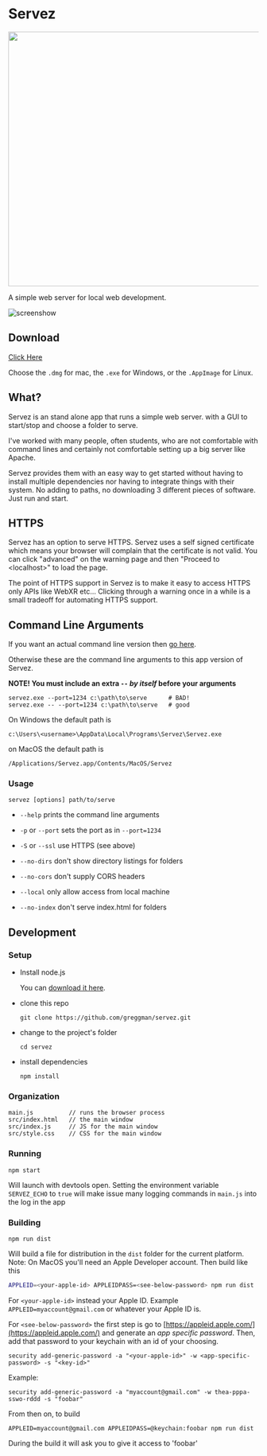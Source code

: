 # Servez

<img src="servez.jpg" width="512px" />

A simple web server for local web development.

![screenshow](servez.gif)

## Download

[Click Here](https://github.com/greggman/servez/releases/latest)

Choose the `.dmg` for mac, the `.exe` for Windows, or the `.AppImage` for Linux.

## What?

Servez is an stand alone app that runs a simple web server.
with a GUI to start/stop and choose a folder to serve.

I've worked with many people, often students, who are not
comfortable with command lines and certainly not comfortable
setting up a big server like Apache.

Servez provides them with an easy way to get started without
having to install multiple dependencies nor having to integrate
things with their system. No adding to paths, no downloading
3 different pieces of software. Just run and start.

## HTTPS

Servez has an option to serve HTTPS. Servez
uses a self signed certificate which means your browser will complain
that the certificate is not valid. You can click "advanced" on the warning
page and then "Proceed to &lt;localhost&gt;" to load the page.

The point of HTTPS support in Servez is to make it easy to access HTTPS only APIs
like WebXR etc... Clicking through a warning once in a while is a small tradeoff for
automating HTTPS support.

## Command Line Arguments

If you want an actual command line version then [go here](https://github.com/greggman/servez-cli).

Otherwise these are the command line arguments to this app version
of Servez.

**NOTE! You must include an extra `--` *by itself* before your arguments**

```
servez.exe --port=1234 c:\path\to\serve      # BAD!
servez.exe -- --port=1234 c:\path\to\serve   # good
```

On Windows the default path is

```
c:\Users\<username>\AppData\Local\Programs\Servez\Servez.exe
```

on MacOS the default path is

```
/Applications/Servez.app/Contents/MacOS/Servez
```

### Usage

```
servez [options] path/to/serve
```

* `--help` prints the command line arguments

* `-p` or `--port` sets the port as in `--port=1234`

* `-S` or `--ssl` use HTTPS (see above)

* `--no-dirs` don't show directory listings for folders

* `--no-cors` don't supply CORS headers

* `--local` only allow access from local machine

* `--no-index` don't serve index.html for folders

## Development

### Setup

*   Install node.js

    You can [download it here](https://nodejs.org).

*   clone this repo

        git clone https://github.com/greggman/servez.git

*   change to the project's folder

        cd servez

*   install dependencies

        npm install

### Organization

    main.js          // runs the browser process
    src/index.html   // the main window
    src/index.js     // JS for the main window
    src/style.css    // CSS for the main window

### Running

    npm start

Will launch with devtools open. Setting the environment variable `SERVEZ_ECHO`
to `true` will make issue many logging commands in `main.js` into the log
in the app

### Building

    npm run dist

Will build a file for distribution in the `dist` folder for the current platform.
Note: On MacOS you'll need an Apple Developer account. Then build like this

```bash
APPLEID=<your-apple-id> APPLEIDPASS=<see-below-password> npm run dist
```

For `<your-apple-id>` instead your Apple ID. Example `APPLEID=myaccount@gmail.com` or whatever your
Apple ID is.

For `<see-below-password>` the first step is go to [https://appleid.apple.com/](https://appleid.apple.com/)
and generate an *app specific password*. Then, add that password to your keychain with an id of your choosing.

```
security add-generic-password -a "<your-apple-id>" -w <app-specific-password> -s "<key-id>"
```

Example:

```
security add-generic-password -a "myaccount@gmail.com" -w thea-pppa-sswo-rddd -s "foobar"
```

From then on, to build

```
APPLEID=myaccount@gmail.com APPLEIDPASS=@keychain:foobar npm run dist
```

During the build it will ask you to give it access to 'foobar'
